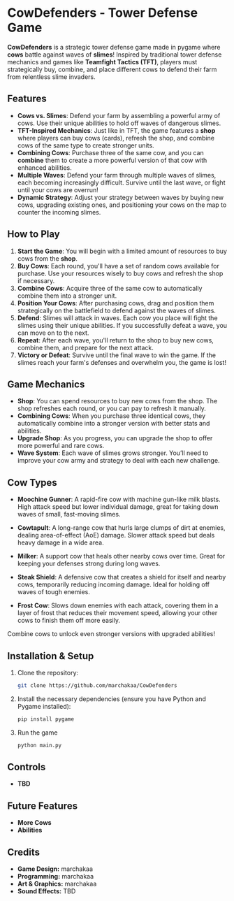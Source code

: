 # CowDefenders - Tower Defense Game

**CowDefenders** is a strategic tower defense game made in pygame where **cows** battle against waves of **slimes**! Inspired by traditional tower defense mechanics and games like **Teamfight Tactics (TFT)**, players must strategically buy, combine, and place different cows to defend their farm from relentless slime invaders.

## Features

- **Cows vs. Slimes**: Defend your farm by assembling a powerful army of cows. Use their unique abilities to hold off waves of dangerous slimes.
- **TFT-Inspired Mechanics**: Just like in TFT, the game features a **shop** where players can buy cows (cards), refresh the shop, and combine cows of the same type to create stronger units.
- **Combining Cows**: Purchase three of the same cow, and you can **combine** them to create a more powerful version of that cow with enhanced abilities.
- **Multiple Waves**: Defend your farm through multiple waves of slimes, each becoming increasingly difficult. Survive until the last wave, or fight until your cows are overrun!
- **Dynamic Strategy**: Adjust your strategy between waves by buying new cows, upgrading existing ones, and positioning your cows on the map to counter the incoming slimes.

## How to Play

1. **Start the Game**: You will begin with a limited amount of resources to buy cows from the **shop**.
2. **Buy Cows**: Each round, you'll have a set of random cows available for purchase. Use your resources wisely to buy cows and refresh the shop if necessary.
3. **Combine Cows**: Acquire three of the same cow to automatically combine them into a stronger unit.
4. **Position Your Cows**: After purchasing cows, drag and position them strategically on the battlefield to defend against the waves of slimes.
5. **Defend**: Slimes will attack in waves. Each cow you place will fight the slimes using their unique abilities. If you successfully defeat a wave, you can move on to the next.
6. **Repeat**: After each wave, you'll return to the shop to buy new cows, combine them, and prepare for the next attack.
7. **Victory or Defeat**: Survive until the final wave to win the game. If the slimes reach your farm's defenses and overwhelm you, the game is lost!

## Game Mechanics

- **Shop**: You can spend resources to buy new cows from the shop. The shop refreshes each round, or you can pay to refresh it manually.
- **Combining Cows**: When you purchase three identical cows, they automatically combine into a stronger version with better stats and abilities.
- **Upgrade Shop**: As you progress, you can upgrade the shop to offer more powerful and rare cows.
- **Wave System**: Each wave of slimes grows stronger. You’ll need to improve your cow army and strategy to deal with each new challenge.

## Cow Types

- **Moochine Gunner**: A rapid-fire cow with machine gun-like milk blasts. High attack speed but lower individual damage, great for taking down waves of small, fast-moving slimes.
  
- **Cowtapult**: A long-range cow that hurls large clumps of dirt at enemies, dealing area-of-effect (AoE) damage. Slower attack speed but deals heavy damage in a wide area.

- **Milker**: A support cow that heals other nearby cows over time. Great for keeping your defenses strong during long waves.

- **Steak Shield**: A defensive cow that creates a shield for itself and nearby cows, temporarily reducing incoming damage. Ideal for holding off waves of tough enemies.

- **Frost Cow**: Slows down enemies with each attack, covering them in a layer of frost that reduces their movement speed, allowing your other cows to finish them off more easily.


Combine cows to unlock even stronger versions with upgraded abilities!

## Installation & Setup

1. Clone the repository:
   ```bash
   git clone https://github.com/marchakaa/CowDefenders
2. Install the necessary dependencies (ensure you have Python and Pygame installed):
   ```bash
   pip install pygame
3. Run the game
   ```bash
   python main.py

## Controls
- **TBD**

## Future Features
- **More Cows**
- **Abilities**

## Credits
- **Game Design:** marchakaa
- **Programming:** marchakaa
- **Art & Graphics:** marchakaa
- **Sound Effects:** TBD